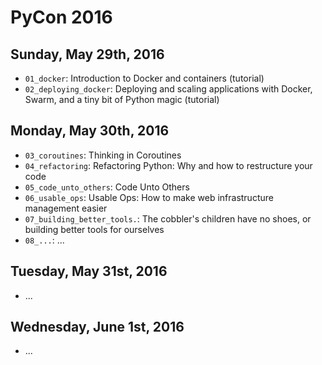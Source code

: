 PyCon 2016
==========

Sunday, May 29th, 2016
----------------------
* `01_docker`: Introduction to Docker and containers (tutorial)
* `02_deploying_docker`: Deploying and scaling applications with Docker, Swarm,
  and a tiny bit of Python magic (tutorial)

Monday, May 30th, 2016
----------------------
* `03_coroutines`: Thinking in Coroutines
* `04_refactoring`: Refactoring Python: Why and how to restructure your code
* `05_code_unto_others`: Code Unto Others
* `06_usable_ops`: Usable Ops: How to make web infrastructure management easier
* `07_building_better_tools.`: The cobbler's children have no shoes, or
  building better tools for ourselves
* `08_...`: ...

Tuesday, May 31st, 2016
----------------------
* ...

Wednesday, June 1st, 2016
----------------------
* ...
